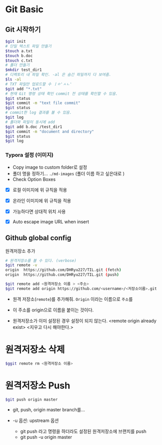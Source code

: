 # Git Basic

## Git 시작하기

```bash
$git init
# 단일 텍스트 파일 만들기
$touch a.txt
$touch b.doc
$touch c.txt
# 폴더 만들기
$mkdir test_dir1
# 디렉토리 내 파일 확인. -al 은 숨긴 파일까지 다 보여줌.
$ls -al
# TXT 파일만 업로드할 수 ㅣㅇ'ㅅㄴ'
$git add "*.txt"
# 현재 Git 명령 상태 확인 commit 전 상태를 확인할 수 있음.
$git status
$git commit -m "text file commit"
$git status
# commit한 log 결과를 볼 수 있음.
$git log
# 폴더와 파일이 동시에 add
$git add b.doc /test_dir1 
$git commit -m "document and directory"
$git status
$git log
```

### Typora 설정 (이미지)

- Copy image to custom folder로 설정
- 폴더 명을 정하기... ```./md-images``` (폴더 이름 하고 싶은대로  )
-  Check Option Boxes
  - [x] 로컬 이미지에 위 규칙을 적용 
  - [x] 온라인 이미지에 위 규칙을 적용
  - [x] 가능하다면 상대적 위치 사용
  - [x] Auto escape image URL when insert



## Github global config

원격저장소 추가

```bash
# 원격저장소를 볼 수 있다. (verbose)
$git remote -v
origin  https://github.com/DHRyu227/TIL.git (fetch)
origin  https://github.com/DHRyu227/TIL.git (push)
```

```bash
$git remote add <원격저장소 이름 > <주소>
$git remote add origin https://github.com/<username>/<저장소이름>.git
```

- 원격 저장소(```remote```)를 추가해줘. ```Origin``` 이라는 이름으로 ```주소```를
- 이 주소를 origin으로 이름을 붙이는 것이다.

- 원격저장소가 이미 설정된 경우 설정이 되지 않는다.  \<remote origin already exist\>
  <지우고 다시 해야한다.>

# 원격저장소 삭제

```bash
$ggit remote rm <원격저장소 이름>
```



# 원격저장소 Push

```bash
$git push origin master
```

- git, push, origin master branch를...

- -u 옵션: upstream 옵션
  - git push 라고 명령을 하더라도 설정된 원격저장소에 브랜치를 push
  - git push -u origin master